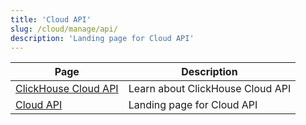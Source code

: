 ```yaml
---
title: 'Cloud API'
slug: /cloud/manage/api/
description: 'Landing page for Cloud API'
---
```


<!-- The table on this page is autogenerated by the script at https://github.com/ClickHouse/clickhouse-docs/blob/main/scripts/autogenerate-table-of-contents.sh
if you've spotted an error or want to change something, please edit the YAML
frontmatter of the files themselves.
-->
| Page | Description |
|-----|-----|
| [ClickHouse Cloud API](/cloud/manage/api/api-overview) | Learn about ClickHouse Cloud API |
| [Cloud API](/cloud/manage/api/) | Landing page for Cloud API |

